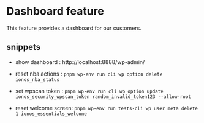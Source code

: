 # Dashboard feature

This feature provides a dashboard for our customers.

## snippets

- show dashboard : http://localhost:8888/wp-admin/

- reset nba actions : `pnpm wp-env run cli wp option delete ionos_nba_status`

- set wpscan token : `pnpm wp-env run cli wp option update ionos_security_wpscan_token random_invalid_token123 --allow-root`

- reset welcome screen: `pnpm wp-env run tests-cli wp user meta delete 1 ionos_essentials_welcome`
